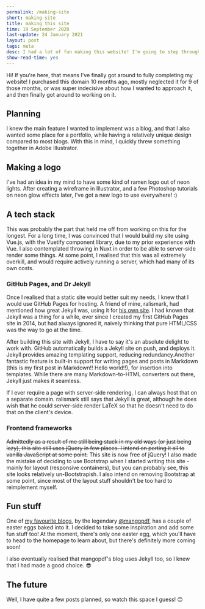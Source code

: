 ```yaml
---
permalink: /making-site
short: making-site
title: making this site
time: 19 September 2020
last-update: 24 January 2021
layout: post
tags: meta
desc: I had a lot of fun making this website! I'm going to step through some of the decisions I made in the process.
show-read-time: yes
---
```

Hi! If you're here, that means I've finally got around to fully completing my website! I purchased this domain 10
months ago, mostly neglected it for 9 of those months, or was super indecisive about how I wanted to approach it, and
then finally got around to working on it.

## Planning
I knew the main feature I wanted to implement was a blog, and that I also wanted some place for a portfolio, while having a relatively unique design compared to most blogs. With this in mind, I quickly threw something together in Adobe Illustrator.
## Making a logo
I've had an idea in my mind to have some kind of ramen logo out of neon lights. After creating a wireframe in Illustrator, and a few Photoshop tutorials on neon glow effects later, I've got a new logo to use everywhere! :)
## A tech stack
This was probably the part that held me off from working on this for the longest. For a long time, I was convinced that I would build my site using Vue.js, with the Vuetify component library, due to my prior experience with Vue. I also contemplated throwing in Nuxt in order to be able to server-side render some things. At some point, I realised that this was all extremely overkill, and would require actively running a server, which had many of its own costs.
### GitHub Pages, and Dr Jekyll
Once I realised that a static site would better suit my needs, I knew that I would use GitHub Pages for hosting. A friend of mine, ralismark, had mentioned how great Jekyll was, using it for <a href="https://www.ralismark.xyz" target="_blank">his own site</a>. I had known that Jekyll was a thing for a while, ever since I created my first GitHub Pages site in 2014, but had always ignored it, naively thinking that pure HTML/CSS was the way to go at the time.

After building this site with Jekyll, I have to say it's an absolute delight to work with. GitHub automatically builds a Jekyll site on push, and deploys it. Jekyll provides amazing templating support, reducing redundancy.Another fantastic feature is built-in support for writing pages and posts in Markdown (this is my first post in Markdown!! Hello world!!), for insertion into templates. While there are many Markdown-to-HTML converters out there, Jekyll just makes it seamless.

If I ever require a page with server-side rendering, I can always host that on a separate domain. ralismark still says that Jekyll is great, although he does wish that he could server-side render LaTeX so that he doesn't need to do that on the client's device.
### Frontend frameworks
~~Admittedly as a result of me still being stuck in my old ways (or just being lazy), this site still uses jQuery in few places. I intend on porting it all to vanilla JavaScript at some point.~~ This site is now free of jQuery!  I also made the mistake of deciding to use Bootstrap when I started writing this site - mainly for layout (responsive containers), but you can probably see, this site looks relatively un-Bootstrapish. I also intend on removing Bootstrap at some point, since most of the layout stuff shouldn't be too hard to reimplement myself.
## Fun stuff
One of <a href="https://mango.pdf.zone" target="_blank">my favourite blogs</a>, by the legendary <a href="https://twitter.com/mangopdf">@mangopdf</a>, has a couple of easter eggs baked into it. I decided to take some inspiration and add some fun stuff too! At the moment, there's only one easter egg, which you'll have to head to the homepage to learn about, but there's definitely more coming soon!

I also eventually realised that mangopdf's blog uses Jekyll too, so I knew that I had made a good choice. 😎

## The future
Well, I have quite a few posts planned, so watch this space I guess! 🙃
